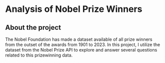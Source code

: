 # Analysis of Nobel Prize Winners
## About the project
The Nobel Foundation has made a dataset available of all prize winners from the outset of the awards from 1901 to 2023. In this project, I utilize the dataset from the Nobel Prize API to explore and answer several questions related to this prizewinning data.
